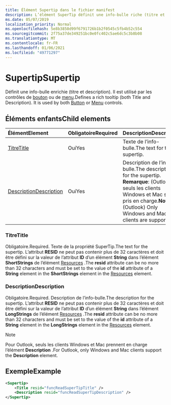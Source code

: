 ```yaml
---
title: Élément Supertip dans le fichier manifest
description: L’élément SuperTip définit une info-bulle riche (titre et Description).
ms.date: 05/07/2019
localization_priority: Normal
ms.openlocfilehash: 5e8b3850d99f6791726b1b2f0545c5fb4b52c554
ms.sourcegitcommit: 2f75a37de349251bc0e0fc402c5ae6dc5c3b8b08
ms.translationtype: MT
ms.contentlocale: fr-FR
ms.lasthandoff: 01/06/2021
ms.locfileid: "49771297"
---
```

# <a name="supertip"></a><span data-ttu-id="75279-103">Supertip</span><span class="sxs-lookup"><span data-stu-id="75279-103">Supertip</span></span>

<span data-ttu-id="75279-p101">Définit une info-bulle enrichie (titre et description). Il est utilisé par les contrôles de [bouton](control.md#button-control) ou de [menu](control.md#menu-dropdown-button-controls).</span><span class="sxs-lookup"><span data-stu-id="75279-p101">Defines a rich tooltip (both Title and Description). It is used by both [Button](control.md#button-control) or [Menu](control.md#menu-dropdown-button-controls)  controls.</span></span>

## <a name="child-elements"></a><span data-ttu-id="75279-106">Éléments enfants</span><span class="sxs-lookup"><span data-stu-id="75279-106">Child elements</span></span>

|  <span data-ttu-id="75279-107">Élément</span><span class="sxs-lookup"><span data-stu-id="75279-107">Element</span></span> |  <span data-ttu-id="75279-108">Obligatoire</span><span class="sxs-lookup"><span data-stu-id="75279-108">Required</span></span>  |  <span data-ttu-id="75279-109">Description</span><span class="sxs-lookup"><span data-stu-id="75279-109">Description</span></span>  |
|:-----|:-----|:-----|
| [<span data-ttu-id="75279-110">Titre</span><span class="sxs-lookup"><span data-stu-id="75279-110">Title</span></span>](#title) | <span data-ttu-id="75279-111">Oui</span><span class="sxs-lookup"><span data-stu-id="75279-111">Yes</span></span> | <span data-ttu-id="75279-112">Texte de l’info-bulle.</span><span class="sxs-lookup"><span data-stu-id="75279-112">The text for the supertip.</span></span> |
| [<span data-ttu-id="75279-113">Description</span><span class="sxs-lookup"><span data-stu-id="75279-113">Description</span></span>](#description) | <span data-ttu-id="75279-114">Oui</span><span class="sxs-lookup"><span data-stu-id="75279-114">Yes</span></span> | <span data-ttu-id="75279-115">Description de l’info-bulle.</span><span class="sxs-lookup"><span data-stu-id="75279-115">The description for the supertip.</span></span><br><span data-ttu-id="75279-116">**Remarque**: (Outlook) seuls les clients Windows et Mac sont pris en charge.</span><span class="sxs-lookup"><span data-stu-id="75279-116">**Note**: (Outlook) Only Windows and Mac clients are supported.</span></span> |

### <a name="title"></a><span data-ttu-id="75279-117">Titre</span><span class="sxs-lookup"><span data-stu-id="75279-117">Title</span></span>

<span data-ttu-id="75279-118">Obligatoire.</span><span class="sxs-lookup"><span data-stu-id="75279-118">Required.</span></span> <span data-ttu-id="75279-119">Texte de la propriété SuperTip.</span><span class="sxs-lookup"><span data-stu-id="75279-119">The text for the supertip.</span></span> <span data-ttu-id="75279-120">L’attribut **RESID** ne peut pas contenir plus de 32 caractères et doit être défini sur la valeur de l’attribut **ID** d’un élément **String** dans l’élément **ShortStrings** de l’élément [Resources](resources.md) .</span><span class="sxs-lookup"><span data-stu-id="75279-120">The **resid** attribute can be no more than 32 characters and must be set to the value of the **id** attribute of a **String** element in the **ShortStrings** element in the [Resources](resources.md) element.</span></span>

### <a name="description"></a><span data-ttu-id="75279-121">Description</span><span class="sxs-lookup"><span data-stu-id="75279-121">Description</span></span>

<span data-ttu-id="75279-122">Obligatoire.</span><span class="sxs-lookup"><span data-stu-id="75279-122">Required.</span></span> <span data-ttu-id="75279-123">Description de l’info-bulle.</span><span class="sxs-lookup"><span data-stu-id="75279-123">The description for the supertip.</span></span> <span data-ttu-id="75279-124">L’attribut **RESID** ne peut pas contenir plus de 32 caractères et doit être défini sur la valeur de l’attribut **ID** d’un élément **String** dans l’élément **LongStrings** de l’élément [Resources](resources.md) .</span><span class="sxs-lookup"><span data-stu-id="75279-124">The **resid** attribute can be no more than 32 characters and must be set to the value of the **id** attribute of a **String** element in the **LongStrings** element in the [Resources](resources.md) element.</span></span>

> [!NOTE]
> <span data-ttu-id="75279-125">Pour Outlook, seuls les clients Windows et Mac prennent en charge l’élément **Description** .</span><span class="sxs-lookup"><span data-stu-id="75279-125">For Outlook, only Windows and Mac clients support the **Description** element.</span></span>

## <a name="example"></a><span data-ttu-id="75279-126">Exemple</span><span class="sxs-lookup"><span data-stu-id="75279-126">Example</span></span>

```xml
<Supertip>
    <Title resid="funcReadSuperTipTitle" />
    <Description resid="funcReadSuperTipDescription" />
</Supertip>
```
